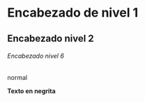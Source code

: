 # Encabezado de nivel 1

## Encabezado nivel 2

###### Encabezado nivel 6
normal

**Texto en negrita**

